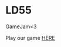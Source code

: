 # LD55
GameJam<3

Play our game [HERE](https://ldjam.com/events/ludum-dare/55/little-wizz-how-to-summon-a-fireball)
